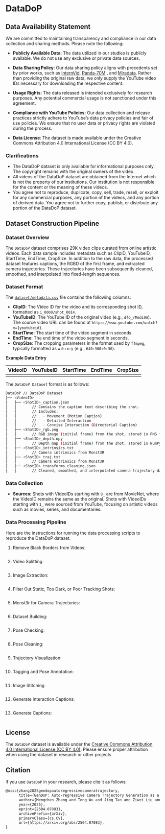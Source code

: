 # DataDoP

## Data Availability Statement
We are committed to maintaining transparency and compliance in our data collection and sharing methods. Please note the following:

- **Publicly Available Data**: The data utilized in our studies is publicly available. We do not use any exclusive or private data sources.

- **Data Sharing Policy**: Our data sharing policy aligns with precedents set by prior works, such as [InternVid](https://github.com/OpenGVLab/InternVideo/tree/main/Data/InternVid), [Panda-70M](https://snap-research.github.io/Panda-70M/) 
, and [Miradata](https://github.com/mira-space/MiraData). Rather than providing the original raw data, we only supply the YouTube video IDs necessary for downloading the respective content.

- **Usage Rights**: The data released is intended exclusively for research purposes. Any potential commercial usage is not sanctioned under this agreement.

- **Compliance with YouTube Policies**: Our data collection and release practices strictly adhere to YouTube’s data privacy policies and fair of use policies. We ensure that no user data or privacy rights are violated during the process.

- **Data License**: The dataset is made available under the Creative Commons Attribution 4.0 International License (CC BY 4.0).

### Clarifications
- The DataDoP dataset is only available for informational purposes only. The copyright remains with the original owners of the video.
- All videos of the DataDoP dataset are obtained from the Internet which is not the property of our institutions. Our institution is not responsible for the content or the meaning of these videos.
- You agree not to reproduce, duplicate, copy, sell, trade, resell, or exploit for any commercial purposes, any portion of the videos, and any portion of derived data. You agree not to further copy, publish, or distribute any portion of the DataDoP dataset.

## Dataset Construction Pipeline
### Dataset Overview
The `DataDoP` dataset comprises 29K video clips curated from online artistic videos. Each data sample includes metadata such as ClipID, YouTubeID, StartTime, EndTime, CropSize. In addition to the raw data, the processed dataset features captions, the RGBD of the first frame, and extracted camera trajectories. These trajectories have been subsequently cleaned, smoothed, and interpolated into fixed-length sequences.

### Dataset Format
The [`dataset/metadata.csv`](metadata.csv) file contains the following columns:
- **ClipID**: The Video ID for the video and its corresponding shot ID, formatted as `1_0000/shot_0014`.
- **YouTubeID**: The YouTube ID of the original video (e.g., `dfo_rMmdi0A`). The source video URL can be found at `https://www.youtube.com/watch?v={youtubeid}`.
- **StartTime**: The start time of the video segment in seconds.
- **EndTime**: The end time of the video segment in seconds.
- **CropSize**: The cropping parameters in the format used by `ffmpeg`, typically formatted as `w:h:x:y` (e.g., `640:360:0:30`).

**Example Data Entry**

| VideoID | YouTubeID | StartTime | EndTime | CropSize |
|---------|-----------|-----------|---------|----------|
|  |  |  |  |  |

The `DataDoP Dataset` format is as follows:
```bash
DataDoP // DataDoP Dataset
├── <VideoID> 
│   ├── <ShotID>_caption.json
│   │       // Contains the caption text describing the shot.
│   │       // Includes:
│   │       //   - Movement (Motion Caption)
│   │       //   - Detailed Interaction
│   │       //   - Concise Interaction (Directorial Caption)
│   ├── <ShotID>_rgb.png
│   │       // RGB image (initial frame) from the shot, stored in PNG format
│   ├── <ShotID>_depth.npy
│   │       // Depth map (initial frame) from the shot, stored in NumPy .npy format
│   ├── <ShotID>_intrinsics.txt
│   │       // Camera intrinsics from Monst3R
│   ├── <ShotID>_traj.txt
│   │       // Camera extrinsics from Monst3R
│   ├── <ShotID>_transforms_cleaning.json
│   │       // Cleaned, smoothed, and interpolated camera trajectory data (in fixed-length format)
```

### Data Collection 
- **Sources**: Shots with VideoIDs starting with `0_` are from MovieNet, where the VideoID remains the same as the original. Shots with VideoIDs starting with `1_` were sourced from YouTube, focusing on artistic videos such as movies, series, and documentaries.


### Data Processing Pipeline
Here are the instructions for running the data processing scripts to reproduce the DataDoP dataset.
1. Remove Black Borders from Videos:
```bash
```
2. Video Splitting:
```bash
```
3. Image Extraction:
```bash
```
4. Filter Out Static, Too Dark, or Poor Tracking Shots:
```bash
```
5. Monst3r for Camera Trajectories:
```bash
```
6. Dataset Building:
```bash
```
7. Pose Checking:
```bash
```
8. Pose Cleaning:
```bash
```
9. Trajectory Visualization:
```bash
```
10. Tagging and Pose Annotation:
```bash
```
11. Image Stitching:
```bash
```
12. Generate Interaction Captions:
```bash
```
13. Generate Captions:
```bash
```

## License
The `DataDoP` dataset is available under the [Creative Commons Attribution 4.0 International License (CC BY 4.0)](https://creativecommons.org/licenses/by/4.0/). Please ensure proper attribution when using the dataset in research or other projects.

## Citation
If you use `DataDoP` in your research, please cite it as follows:

```markdown
@misc{zhang2025gendopautoregressivecameratrajectory,
      title={GenDoP: Auto-regressive Camera Trajectory Generation as a Director of Photography}, 
      author={Mengchen Zhang and Tong Wu and Jing Tan and Ziwei Liu and Gordon Wetzstein and Dahua Lin},
      year={2025},
      eprint={2504.07083},
      archivePrefix={arXiv},
      primaryClass={cs.CV},
      url={https://arxiv.org/abs/2504.07083}, 
}
```